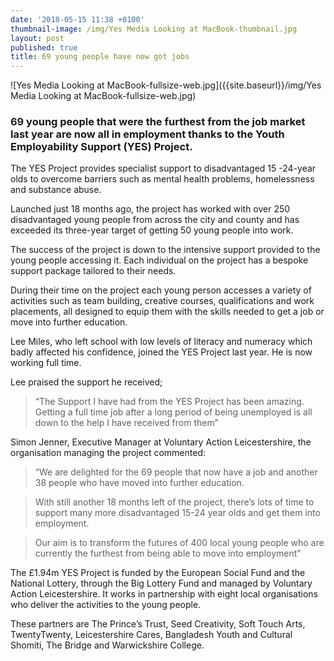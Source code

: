 ```yaml
---
date: '2018-05-15 11:38 +0100'
thumbnail-image: /img/Yes Media Looking at MacBook-thumbnail.jpg
layout: post
published: true
title: 69 young people have now got jobs
---
```

![Yes Media Looking at MacBook-fullsize-web.jpg]({{site.baseurl}}/img/Yes Media Looking at MacBook-fullsize-web.jpg)

### 69 young people that were the furthest from the job market last year are now all in employment thanks to the Youth Employability Support (YES) Project.
 
The YES Project provides specialist support to disadvantaged 15 -24-year olds to overcome barriers such as mental health problems, homelessness and substance abuse.
 
Launched just 18 months ago, the project has worked with over 250 disadvantaged young people from across the city and county and has exceeded its three-year target of getting 50 young people into work.
 
The success of the project is down to the intensive support provided to the young people accessing it. Each individual on the project has a bespoke support package tailored to their needs.
 
During their time on the project each young person accesses a variety of activities such as team building, creative courses, qualifications and work placements, all designed to equip them with the skills needed to get a job or move into further education.
 
Lee Miles, who left school with low levels of literacy and numeracy which badly affected his confidence, joined the YES Project last year. He is now working full time.
 
Lee praised the support he received;
 
> “The Support I have had from the YES Project has been amazing. Getting a full time job after a long period of being unemployed is all down to the help I have received from them”
 
Simon Jenner, Executive Manager at Voluntary Action Leicestershire, the organisation managing the project commented:

> “We are delighted for the 69 people that now have a job and another 38 people who have moved into further education.

> With still another 18 months left of the project, there’s lots of time to support many more disadvantaged 15-24 year olds and get them into employment.

> Our aim is to transform the futures of 400 local young people who are currently the furthest from being able to move into employment”
 
The £1.94m YES Project is funded by the European Social Fund and the National Lottery, through the Big Lottery Fund and managed by Voluntary Action Leicestershire. It works in partnership with eight local organisations who deliver the activities to the young people.
 
These partners are The Prince’s Trust, Seed Creativity, Soft Touch Arts, TwentyTwenty, Leicestershire Cares, Bangladesh Youth and Cultural Shomiti, The
Bridge and Warwickshire College.
